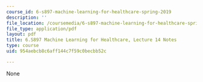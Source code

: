 ```yaml
---
course_id: 6-s897-machine-learning-for-healthcare-spring-2019
description: ''
file_location: /coursemedia/6-s897-machine-learning-for-healthcare-spring-2019/954aebcb8c6aff144c7f59c0becbb52c_MIT6_S897S19_lec14note.pdf
file_type: application/pdf
layout: pdf
title: 6.S897 Machine Learning for Healthcare, Lecture 14 Notes
type: course
uid: 954aebcb8c6aff144c7f59c0becbb52c

---
```

None